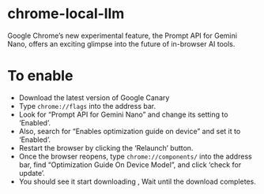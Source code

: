 # chrome-local-llm
Google Chrome’s new experimental feature, the Prompt API for Gemini Nano, offers an exciting glimpse into the future of in-browser AI tools.

# To enable

* Download the latest version of Google Canary
* Type `chrome://flags` into the address bar.
* Look for “Prompt API for Gemini Nano” and change its setting to ‘Enabled’.
* Also, search for “Enables optimization guide on device” and set it to ‘Enabled’.
* Restart the browser by clicking the ‘Relaunch’ button.
* Once the browser reopens, type `chrome://components/` into the address bar, find “Optimization Guide On Device Model”, and click ‘check for update’.
* You should see it start downloading , Wait until the download completes.
